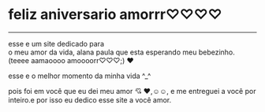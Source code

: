 <!DOCTYPE html>
<html>
  <html lang="pt-br">
<head>
  <meta charset="utf-8" >
   <meta name= "viewport"
    content="width=device-scale=1.0">
  <title>meu primeiro amorrr♡♡</title> 
</head>
<body>
  
  <h1>feliz aniversario amorrr♡♡♡♡</h1>
  <hr>
  <p>esse e um site dedicado para<br>o meu amor da vida, alana paula que
    esta esperando meu bebezinho.
   (teeee aamaoooo amoooorr♡♡♡;)
    &#x2764;
  </p> <!--)jekdowj-->
  <p>esse e o melhor momento da minha vida ^_^</p>
  <p>pois foi em você que eu dei meu amor 💘 ❤,☺☺, e me entreguei a você por inteiro.e por isso eu dedico esse site a você amor.</p>
  
</body>
</html>


